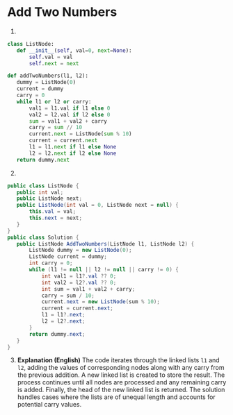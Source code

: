 # Add Two Numbers

1.
 ```python
class ListNode:
    def __init__(self, val=0, next=None):
        self.val = val
        self.next = next

def addTwoNumbers(l1, l2):
    dummy = ListNode(0)
    current = dummy
    carry = 0
    while l1 or l2 or carry:
        val1 = l1.val if l1 else 0
        val2 = l2.val if l2 else 0
        sum = val1 + val2 + carry
        carry = sum // 10
        current.next = ListNode(sum % 10)
        current = current.next
        l1 = l1.next if l1 else None
        l2 = l2.next if l2 else None
    return dummy.next

```
2.
 ```csharp
public class ListNode {
    public int val;
    public ListNode next;
    public ListNode(int val = 0, ListNode next = null) {
        this.val = val;
        this.next = next;
    }
}
public class Solution {
    public ListNode AddTwoNumbers(ListNode l1, ListNode l2) {
        ListNode dummy = new ListNode(0);
        ListNode current = dummy;
        int carry = 0;
        while (l1 != null || l2 != null || carry != 0) {
            int val1 = l1?.val ?? 0;
            int val2 = l2?.val ?? 0;
            int sum = val1 + val2 + carry;
            carry = sum / 10;
            current.next = new ListNode(sum % 10);
            current = current.next;
            l1 = l1?.next;
            l2 = l2?.next;
        }
        return dummy.next;
    }
}
```
3. **Explanation (English)** The code iterates through the linked lists `l1` and `l2`, adding the values of corresponding nodes along with any carry from the previous addition.  A new linked list is created to store the result. The process continues until all nodes are processed and any remaining carry is added. Finally, the head of the new linked list is returned.  The solution handles cases where the lists are of unequal length and accounts for potential carry values.
	
